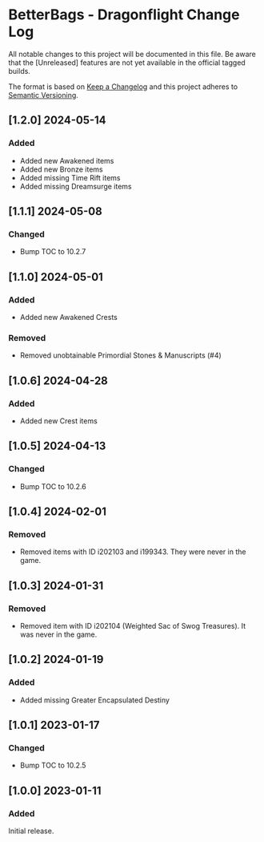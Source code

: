 # BetterBags - Dragonflight Change Log
All notable changes to this project will be documented in this file. Be aware that the [Unreleased] features are not yet available in the official tagged builds.

The format is based on [Keep a Changelog](http://keepachangelog.com/) and this project adheres to [Semantic Versioning](http://semver.org/).

## [1.2.0] 2024-05-14
### Added
- Added new Awakened items
- Added new Bronze items
- Added missing Time Rift items
- Added missing Dreamsurge items

## [1.1.1] 2024-05-08
### Changed
- Bump TOC to 10.2.7

## [1.1.0] 2024-05-01
### Added
- Added new Awakened Crests

### Removed
- Removed unobtainable Primordial Stones & Manuscripts (#4)

## [1.0.6] 2024-04-28
### Added
- Added new Crest items

## [1.0.5] 2024-04-13
### Changed
- Bump TOC to 10.2.6

## [1.0.4] 2024-02-01
### Removed
- Removed items with ID i202103 and i199343. They were never in the game.

## [1.0.3] 2024-01-31
### Removed
- Removed item with ID i202104 (Weighted Sac of Swog Treasures). It was never in the game.

## [1.0.2] 2024-01-19
### Added
- Added missing Greater Encapsulated Destiny

## [1.0.1] 2023-01-17
### Changed
- Bump TOC to 10.2.5

## [1.0.0] 2023-01-11
### Added
Initial release.
